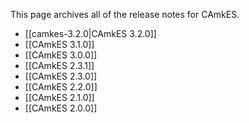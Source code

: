 This page archives all of the release notes for CAmkES.

 * [[camkes-3.2.0|CAmkES 3.2.0]]
 * [[CAmkES 3.1.0]]
 * [[CAmkES 3.0.0]]
 * [[CAmkES 2.3.1]]
 * [[CAmkES 2.3.0]]
 * [[CAmkES 2.2.0]]
 * [[CAmkES 2.1.0]]
 * [[CAmkES 2.0.0]]
